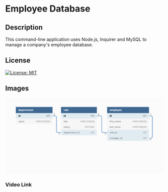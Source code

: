 # Employee Database

## Description

This command-line application uses Node.js, Inquirer and MySQL to manage a company's employee database.

## License

[![License: MIT](https://img.shields.io/badge/License-MIT-yellow.svg)](https://opensource.org/licenses/MIT)

## Images

![Screenshot](./assets/12-sql-homework-demo-01.png)

### Video Link